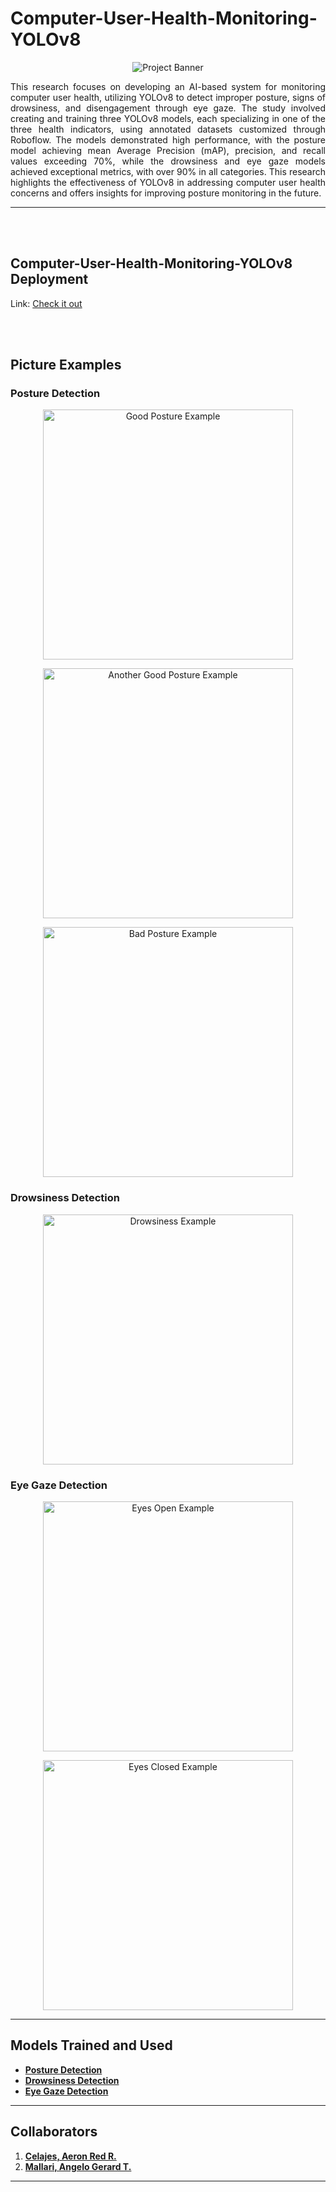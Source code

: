 # Computer-User-Health-Monitoring-YOLOv8

<p align="center">
  <img src="https://github.com/user-attachments/assets/4c089be6-6c69-4c03-ba62-2048b5fe5fb1" alt="Project Banner" />

</p>

<p align="justify">
  This research focuses on developing an AI-based system for monitoring computer user health, utilizing YOLOv8 to detect improper posture, signs of drowsiness, and disengagement through eye gaze. The study involved creating and training three YOLOv8 models, each specializing in one of the three health indicators, using annotated datasets customized through Roboflow. The models demonstrated high performance, with the posture model achieving mean Average Precision (mAP), precision, and recall values exceeding 70%, while the drowsiness and eye gaze models achieved exceptional metrics, with over 90% in all categories. This research highlights the effectiveness of YOLOv8 in addressing computer user health concerns and offers insights for improving posture monitoring in the future.
</p>

---
<br></br>
## Computer-User-Health-Monitoring-YOLOv8 Deployment
Link: [Check it out](https://aeronredcelajes.github.io/Computer-User-Health-Monitoring-using-YOLOv8/)

<br></br>

## Picture Examples

### Posture Detection
<p align="center">
  <img src="https://github.com/user-attachments/assets/d7775c38-9f23-4e51-a728-e539d3976968" alt="Good Posture Example" width="400" />
</p>
<p align="center">
  <img src="https://github.com/user-attachments/assets/fd7d7a62-95e0-407d-b982-345670c0fb7c" alt="Another Good Posture Example" width="400" />
</p>
<p align="center">
  <img src="https://github.com/user-attachments/assets/7687b056-38f6-4505-b3bf-08c1cd782215" alt="Bad Posture Example" width="400" />
</p>

### Drowsiness Detection
<p align="center">
  <img src="https://github.com/user-attachments/assets/ba62fef8-9edc-4f1e-a59c-555a7b9fa7ea" alt="Drowsiness Example" width="400" />
</p>

### Eye Gaze Detection
<p align="center">
  <img src="https://github.com/user-attachments/assets/25550026-7845-4ff7-bec4-924034a886c5" alt="Eyes Open Example" width="400" />
</p>
<p align="center">
  <img src="https://github.com/user-attachments/assets/3ce4e2bd-9e5f-4006-b1cd-f2f755d5fa3c" alt="Eyes Closed Example" width="400" />
</p>

---

## Models Trained and Used

- **[Posture Detection](https://universe.roboflow.com/my-home-skaur/improper-sitting-av8w4-nnvf9/model/2)**  
- **[Drowsiness Detection](https://universe.roboflow.com/my-home-skaur/posture-and-drowsiness-detection-ps3zu/model/8)**  
- **[Eye Gaze Detection](https://universe.roboflow.com/my-home-skaur/eye-detection-ni-gelo/model/3)**  

---

## Collaborators

1. **[Celajes, Aeron Red R.](https://github.com/AeronRedCelajes)**  
2. **[Mallari, Angelo Gerard T.](https://github.com/angewonk)**  

---
